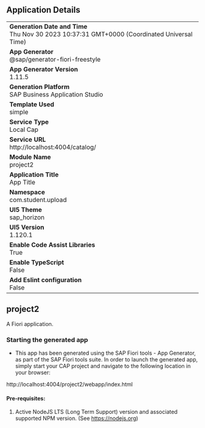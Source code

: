 ## Application Details
|               |
| ------------- |
|**Generation Date and Time**<br>Thu Nov 30 2023 10:37:31 GMT+0000 (Coordinated Universal Time)|
|**App Generator**<br>@sap/generator-fiori-freestyle|
|**App Generator Version**<br>1.11.5|
|**Generation Platform**<br>SAP Business Application Studio|
|**Template Used**<br>simple|
|**Service Type**<br>Local Cap|
|**Service URL**<br>http://localhost:4004/catalog/
|**Module Name**<br>project2|
|**Application Title**<br>App Title|
|**Namespace**<br>com.student.upload|
|**UI5 Theme**<br>sap_horizon|
|**UI5 Version**<br>1.120.1|
|**Enable Code Assist Libraries**<br>True|
|**Enable TypeScript**<br>False|
|**Add Eslint configuration**<br>False|

## project2

A Fiori application.

### Starting the generated app

-   This app has been generated using the SAP Fiori tools - App Generator, as part of the SAP Fiori tools suite.  In order to launch the generated app, simply start your CAP project and navigate to the following location in your browser:

http://localhost:4004/project2/webapp/index.html

#### Pre-requisites:

1. Active NodeJS LTS (Long Term Support) version and associated supported NPM version.  (See https://nodejs.org)


